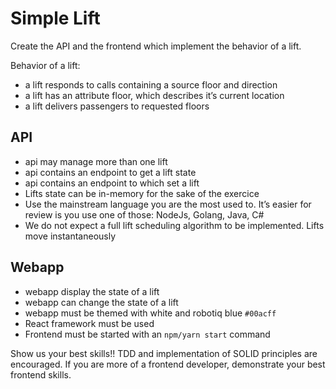 # Simple Lift

Create the API and the frontend which implement the behavior of a lift.

Behavior of a lift:

- a lift responds to calls containing a source floor and direction
- a lift has an attribute floor, which describes it’s current location
- a lift delivers passengers to requested floors

## API

- api may manage more than one lift
- api contains an endpoint to get a lift state
- api contains an endpoint to which set a lift
- Lifts state can be in-memory for the sake of the exercice
- Use the mainstream language you are the most used to. It’s easier for review is you use one of those: NodeJs, Golang, Java, C#
- We do not expect a full lift scheduling algorithm to be implemented. Lifts move instantaneously

## Webapp

- webapp display the state of a lift
- webapp can change the state of a lift
- webapp must be themed with white and robotiq blue `#00acff`
- React framework must be used
- Frontend must be started with an `npm/yarn start` command

Show us your best skills!!
TDD and implementation of SOLID principles are encouraged.
If you are more of a frontend developer, demonstrate your best frontend skills.
